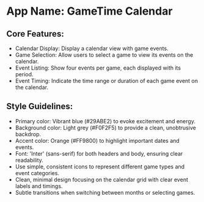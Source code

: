 # **App Name**: GameTime Calendar

## Core Features:

- Calendar Display: Display a calendar view with game events.
- Game Selection: Allow users to select a game to view its events on the calendar.
- Event Listing: Show four events per game, each displayed with its period.
- Event Timing: Indicate the time range or duration of each game event on the calendar.

## Style Guidelines:

- Primary color: Vibrant blue (#29ABE2) to evoke excitement and energy.
- Background color: Light grey (#F0F2F5) to provide a clean, unobtrusive backdrop.
- Accent color: Orange (#FF9800) to highlight important dates and events.
- Font: 'Inter' (sans-serif) for both headers and body, ensuring clear readability.
- Use simple, consistent icons to represent different game types and event categories.
- Clean, minimal design focusing on the calendar grid with clear event labels and timings.
- Subtle transitions when switching between months or selecting games.